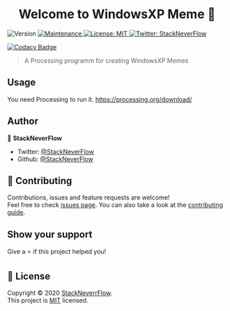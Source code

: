 <h1 align="center">Welcome to WindowsXP Meme 👋</h1>
<p>
  <img alt="Version" src="https://img.shields.io/badge/version-1.0.1-blue.svg?cacheSeconds=2592000" />
  <a href="https://github.com/kefranabg/readme-md-generator/graphs/commit-activity" target="_blank">
    <img alt="Maintenance" src="https://img.shields.io/badge/Maintained%3F-yes-green.svg" />
  </a>
  <a href="https://github.com/StackNeverFlow/WindowsXP-Error/blob/master/LICENSE" target="_blank">
    <img alt="License: MIT" src="https://img.shields.io/github/license/StackNeverFlow/WindowsXP-Error" />
  </a>
  <a href="https://twitter.com/StackNeverFlow" target="_blank">
    <img alt="Twitter: StackNeverFlow" src="https://img.shields.io/twitter/follow/StackNeverFlow.svg?style=social" />
  </a>
</p>

[![Codacy Badge](https://api.codacy.com/project/badge/Grade/a698502d5863423f965e316bbd54403b)](https://app.codacy.com/manual/StackNeverFlow/WindowsXP-Error?utm_source=github.com&utm_medium=referral&utm_content=StackNeverFlow/WindowsXP-Error&utm_campaign=Badge_Grade_Settings)

> A Processing programm for creating WindowsXP Memes

## Usage

You need Processing to run it. https://processing.org/download/

## Author

👤 **StackNeverFlow**

* Twitter: [@StackNeverFlow](https://twitter.com/StackNeverFlow)
* Github: [@StackNeverFlow](https://github.com/StackNeverFlow)

## 🤝 Contributing

Contributions, issues and feature requests are welcome!<br />Feel free to check [issues page](https://github.com/kefranabg/readme-md-generator/issues). You can also take a look at the [contributing guide](https://github.com/kefranabg/readme-md-generator/blob/master/CONTRIBUTING.md).

## Show your support

Give a ⭐️ if this project helped you!

## 📝 License

Copyright © 2020 [StackNeverrFlow](https://github.com/StackNeverFlow).<br />
This project is [MIT](https://github.com/StackNeverFlow/WindowsXP-Error/blob/master/LICENSE) licensed.
